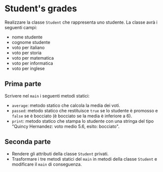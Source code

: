 # Student's grades
  
Realizzare la classe `Student` che rappresenta uno studente. La classe avrà i seguenti campi:

* nome studente
* cognome studente
* voto per italiano
* voto per storia
* voto per matematica
* voto per informatica
* voto per inglese

## Prima parte

Scrivere nel `main` i seguenti metodi statici:

* `average`: metodo statico che calcola la media dei voti.
* `passed`: metodo statico che restituisce `true` se lo studente è promosso e `false` se è bocciato (è bocciato se la media è inferiore a 6).
* `print`: metodo statico che stampa lo studente con una stringa del tipo "Quincy Hernandez: voto medio 5.6, esito: bocciato".

## Seconda parte

* Rendere gli attributi della classe `Student` privati.
* Trasformare i tre metodi statici del `main` in metodi della classe `Student` e modificare il `main` di conseguenza.
